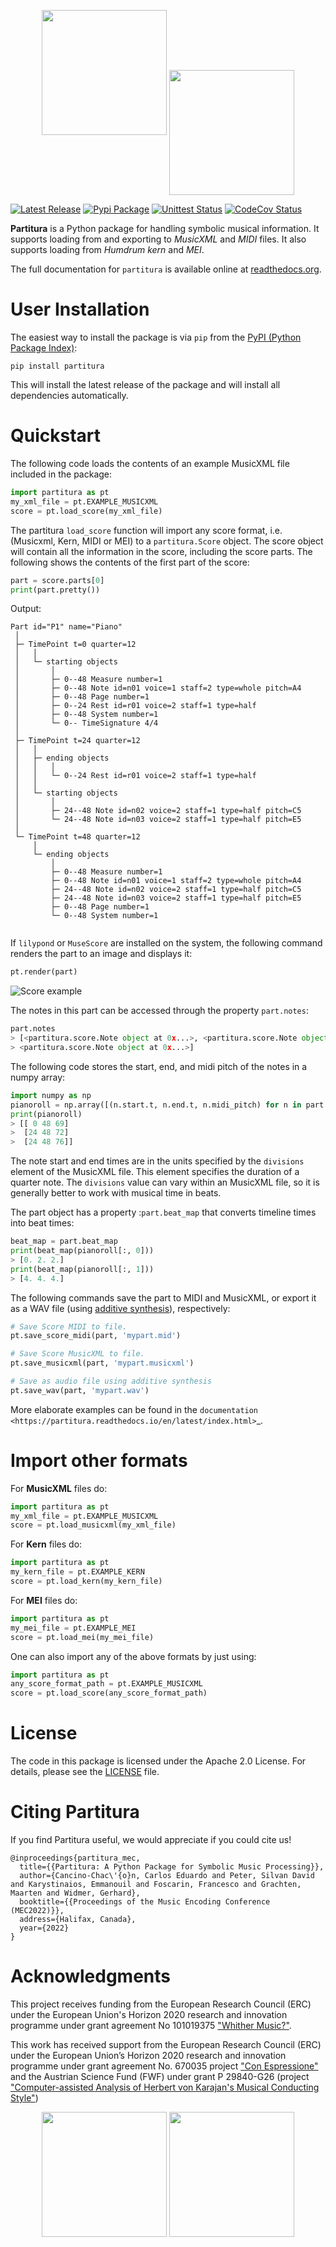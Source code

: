 [//]: # (<p align="center"> )

[//]: # (<img src="./partitura/assets/partitura_logo_final.jpg" height="200">)

[//]: # (</p>)
<p align="center">
    <img src="partitura/assets/partitura_logo_black.png#gh-light-mode-only" height="200">
    <img align="center" src="./partitura/assets/partitura_logo_white.png#gh-dark-mode-only" height="200">
</p>

[![Latest Release](https://img.shields.io/github/v/release/cpjku/partitura)](https://github.com/cpjku/partitura/releases)
[![Pypi Package](https://badge.fury.io/py/partitura.svg)](https://badge.fury.io/py/partitura)
[![Unittest Status](https://github.com/CPJKU/partitura/workflows/Partitura%20Unittests/badge.svg)](https://github.com/CPJKU/partitura/actions?query=workflow%3A%22Partitura+Unittests%22)
[![CodeCov Status](https://codecov.io/gh/CPJKU/partitura/branch/develop/graph/badge.svg?token=mnZ234sGSA)](https://codecov.io/gh/CPJKU/partitura)




**Partitura** is a Python package for handling symbolic musical information. It
supports loading from and exporting to *MusicXML* and *MIDI* files. It also supports loading from _Humdrum *kern*_ and *MEI*.

The full documentation for `partitura` is available online at [readthedocs.org](https://partitura.readthedocs.io/en/latest/index.html).

User Installation
==========

The easiest way to install the package is via `pip` from the [PyPI (Python
Package Index)](https://pypi.python.org/pypi>):
```shell
pip install partitura
```
This will install the latest release of the package and will install all dependencies automatically.


Quickstart
==========

The following code loads the contents of an example MusicXML file included in
the package:
```python
import partitura as pt
my_xml_file = pt.EXAMPLE_MUSICXML
score = pt.load_score(my_xml_file)
```
The partitura `load_score` function will import any score format, i.e. (Musicxml, Kern, MIDI or MEI) to a `partitura.Score` object.
The score object will contain all the information in the score, including the score parts.
The following shows the contents of the first part of the score:

```python
part = score.parts[0]
print(part.pretty())
```
Output:
```shell
Part id="P1" name="Piano"
 │
 ├─ TimePoint t=0 quarter=12
 │   │
 │   └─ starting objects
 │       │
 │       ├─ 0--48 Measure number=1
 │       ├─ 0--48 Note id=n01 voice=1 staff=2 type=whole pitch=A4
 │       ├─ 0--48 Page number=1
 │       ├─ 0--24 Rest id=r01 voice=2 staff=1 type=half
 │       ├─ 0--48 System number=1
 │       └─ 0-- TimeSignature 4/4
 │
 ├─ TimePoint t=24 quarter=12
 │   │
 │   ├─ ending objects
 │   │   │
 │   │   └─ 0--24 Rest id=r01 voice=2 staff=1 type=half
 │   │
 │   └─ starting objects
 │       │
 │       ├─ 24--48 Note id=n02 voice=2 staff=1 type=half pitch=C5
 │       └─ 24--48 Note id=n03 voice=2 staff=1 type=half pitch=E5
 │
 └─ TimePoint t=48 quarter=12
     │
     └─ ending objects
         │
         ├─ 0--48 Measure number=1
         ├─ 0--48 Note id=n01 voice=1 staff=2 type=whole pitch=A4
         ├─ 24--48 Note id=n02 voice=2 staff=1 type=half pitch=C5
         ├─ 24--48 Note id=n03 voice=2 staff=1 type=half pitch=E5
         ├─ 0--48 Page number=1
         └─ 0--48 System number=1
  
```
If `lilypond` or `MuseScore` are installed on the system, the following command
renders the part to an image and displays it:

```python
pt.render(part)
```
![Score example](https://raw.githubusercontent.com/CPJKU/partitura/master/docs/images/score_example.png)


The notes in this part can be accessed through the property
`part.notes`:

```python
part.notes
> [<partitura.score.Note object at 0x...>, <partitura.score.Note object at 0x...>, 
> <partitura.score.Note object at 0x...>]

```


The following code stores the start, end, and midi pitch of the notes in a numpy
array:

```python
import numpy as np
pianoroll = np.array([(n.start.t, n.end.t, n.midi_pitch) for n in part.notes])
print(pianoroll)
> [[ 0 48 69]
>  [24 48 72]
>  [24 48 76]]
```


The note start and end times are in the units specified by the
`divisions` element of the MusicXML file. This element specifies the
duration of a quarter note. The `divisions` value can vary within an
MusicXML file, so it is generally better to work with musical time in
beats.

The part object has a property :`part.beat_map` that converts timeline
times into beat times:

```python
beat_map = part.beat_map
print(beat_map(pianoroll[:, 0]))
> [0. 2. 2.]
print(beat_map(pianoroll[:, 1]))
> [4. 4. 4.]
```


The following commands save the part to MIDI and MusicXML, or export it as a WAV file (using [additive synthesis](https://en.wikipedia.org/wiki/Additive_synthesis)), respectively:

```python
# Save Score MIDI to file.
pt.save_score_midi(part, 'mypart.mid')

# Save Score MusicXML to file.
pt.save_musicxml(part, 'mypart.musicxml')

# Save as audio file using additive synthesis
pt.save_wav(part, 'mypart.wav')
```


More elaborate examples can be found in the `documentation
<https://partitura.readthedocs.io/en/latest/index.html>`_.

Import other formats
====================
For **MusicXML** files do:

```python
import partitura as pt
my_xml_file = pt.EXAMPLE_MUSICXML
score = pt.load_musicxml(my_xml_file)
```

For **Kern** files do:

```python
import partitura as pt
my_kern_file = pt.EXAMPLE_KERN
score = pt.load_kern(my_kern_file)
```

For **MEI** files do:

```python
import partitura as pt
my_mei_file = pt.EXAMPLE_MEI
score = pt.load_mei(my_mei_file)
```


One can also import any of the above formats by just using:

```python
import partitura as pt
any_score_format_path = pt.EXAMPLE_MUSICXML
score = pt.load_score(any_score_format_path)
```


License
=======

The code in this package is licensed under the Apache 2.0 License. For details,
please see the [LICENSE](LICENSE) file.


Citing Partitura
================

If you find Partitura useful, we would appreciate if you could cite us!

```
@inproceedings{partitura_mec,
  title={{Partitura: A Python Package for Symbolic Music Processing}},
  author={Cancino-Chac\'{o}n, Carlos Eduardo and Peter, Silvan David and Karystinaios, Emmanouil and Foscarin, Francesco and Grachten, Maarten and Widmer, Gerhard},
  booktitle={{Proceedings of the Music Encoding Conference (MEC2022)}},
  address={Halifax, Canada},
  year={2022}
}
```

[//]: # (    | `Grachten, M. <https://maarten.grachten.eu>`__, `Cancino-Chacón, C. <http://www.carloscancinochacon.com>`__ and `Gadermaier, T. <https://www.jku.at/en/institute-of-computational-perception/about-us/people/thassilo-gadermaier/>`__)

[//]: # (    | "`partitura: A Python Package for Handling Symbolic Musical Data <http://carloscancinochacon.com/documents/extended_abstracts/GrachtenEtAl-ISMIR2019-LBD-ext-abstract.pdf>`__\ ".)

[//]: # (    | Late Breaking/Demo Session at the 20th International Society for)

[//]: # (    Music Information Retrieval Conference, Delft, The Netherlands,)

[//]: # (    2019.)



Acknowledgments
===============

This project receives funding from the European Research Council (ERC) under 
the European Union's Horizon 2020 research and innovation programme under grant 
agreement No 101019375 ["Whither Music?"](https://www.jku.at/en/institute-of-computational-perception/research/projects/whither-music/).



This work has received support from the European Research Council (ERC) under
the European Union’s Horizon 2020 research and innovation programme under grant
agreement No. 670035 project ["Con Espressione"](https://www.jku.at/en/institute-of-computational-perception/research/projects/con-espressione/)
and the Austrian Science Fund (FWF) under grant P 29840-G26 (project
["Computer-assisted Analysis of Herbert von Karajan's Musical Conducting Style"](https://karajan-research.org/programs/musical-interpretation-karajan))
<p align="center">
    <img src="./docs/images/aknowledge_logo.png#gh-light-mode-only" height="200">
    <img src="./docs/images/aknowledge_logo_negative.png#gh-dark-mode-only" height="200">
</p>

[//]: # ()
[//]: # (.. image:: https://raw.githubusercontent.com/CPJKU/partitura/master/docs/images/erc_fwf_logos.jpg)

[//]: # (   :width: 600 px)

[//]: # (   :scale: 1%)

[//]: # (   :align: center)
